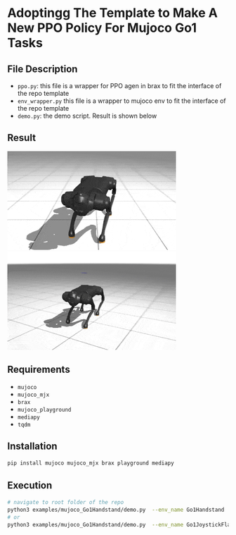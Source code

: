 # Adoptingg The Template to Make A New PPO Policy For Mujoco Go1 Tasks

## File Description
- `ppo.py`: this file is a wrapper for PPO agen in brax to fit the interface of the repo template
- `env_wrapper.py` this file is a wrapper to mujoco env to fit the interface of the repo template
- `demo.py`: the demo script. Result is shown below

## Result
![](ppo_Go1Handstand.gif) ![](ppo_Go1JoystickFlatTerrain.gif)

## Requirements
- `mujoco`
- `mujoco_mjx`
- `brax`
- `mujoco_playground`
- `mediapy`
- `tqdm`

## Installation
```bash
pip install mujoco mujoco_mjx brax playground mediapy
```

## Execution
```bash
# navigate to root folder of the repo
python3 examples/mujoco_Go1Handstand/demo.py  --env_name Go1Handstand
# or
python3 examples/mujoco_Go1Handstand/demo.py  --env_name Go1JoystickFlatTerrain
```